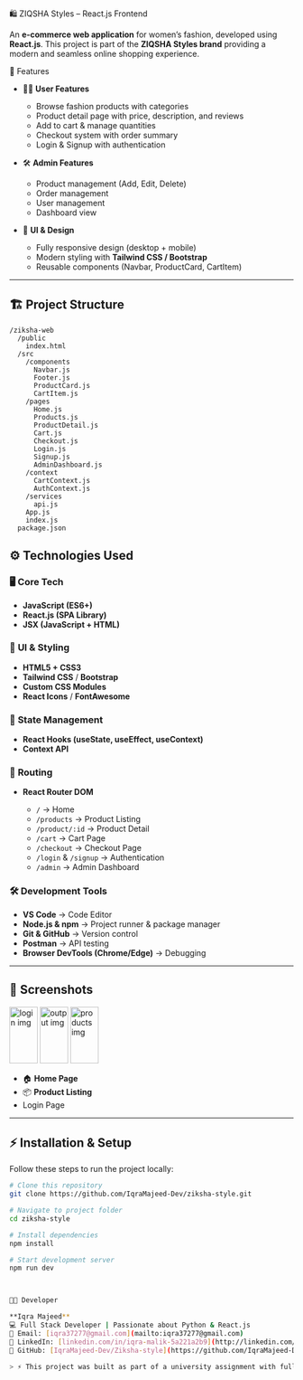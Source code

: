 
 🛍️ ZIQSHA Styles – React.js Frontend

An **e-commerce web application** for women’s fashion, developed using **React.js**.
This project is part of the **ZIQSHA Styles brand**  providing a modern and seamless online shopping experience.

 🚀 Features

* 👩‍💻 **User Features**

  * Browse fashion products with categories
  * Product detail page with price, description, and reviews
  * Add to cart & manage quantities
  * Checkout system with order summary
  * Login & Signup with authentication

* 🛠️ **Admin Features**

  * Product management (Add, Edit, Delete)
  * Order management
  * User management
  * Dashboard view

* 🎨 **UI & Design**

  * Fully responsive design (desktop + mobile)
  * Modern styling with **Tailwind CSS / Bootstrap**
  * Reusable components (Navbar, ProductCard, CartItem)

---

## 🏗️ Project Structure

```
/ziksha-web
  /public
    index.html
  /src
    /components
      Navbar.js
      Footer.js
      ProductCard.js
      CartItem.js
    /pages
      Home.js
      Products.js
      ProductDetail.js
      Cart.js
      Checkout.js
      Login.js
      Signup.js
      AdminDashboard.js
    /context
      CartContext.js
      AuthContext.js
    /services
      api.js
    App.js
    index.js
  package.json
```



## ⚙️ Technologies Used

### 🖥️ **Core Tech**

* **JavaScript (ES6+)**
* **React.js (SPA Library)**
* **JSX (JavaScript + HTML)**

### 🎨 **UI & Styling**

* **HTML5 + CSS3**
* **Tailwind CSS** / **Bootstrap**
* **Custom CSS Modules**
* **React Icons** / **FontAwesome**

### 🔄 **State Management**

* **React Hooks (useState, useEffect, useContext)**
* **Context API**

### 🧭 **Routing**

* **React Router DOM**

  * `/` → Home
  * `/products` → Product Listing
  * `/product/:id` → Product Detail
  * `/cart` → Cart Page
  * `/checkout` → Checkout Page
  * `/login` & `/signup` → Authentication
  * `/admin` → Admin Dashboard

### 🛠️ **Development Tools**

* **VS Code** → Code Editor
* **Node.js & npm** → Project runner & package manager
* **Git & GitHub** → Version control
* **Postman** → API testing
* **Browser DevTools (Chrome/Edge)** → Debugging

---

## 📸 Screenshots


<img width="50" height="100" alt="login img" src="https://github.com/user-attachments/assets/7e71bfc1-20a0-4174-a663-b75f9ef36e61" /> 
<img width="50" height="100" alt="output img" src="https://github.com/user-attachments/assets/f8da8c61-9722-417d-bb5b-e1d9bb8d0c7c" /> 
<img width="50" height="100" alt="products img" src="https://github.com/user-attachments/assets/0acb35c2-f9ff-40eb-8984-72b31a86ea5b" />




* 🏠 **Home Page**
* 📦 **Product Listing**
* Login Page

---

## ⚡ Installation & Setup

Follow these steps to run the project locally:

```bash
# Clone this repository
git clone https://github.com/IqraMajeed-Dev/ziksha-style.git

# Navigate to project folder
cd ziksha-style

# Install dependencies
npm install

# Start development server
npm run dev



👩‍💻 Developer

**Iqra Majeed**  
💻 Full Stack Developer | Passionate about Python & React.js  
📧 Email: [iqra37277@gmail.com](mailto:iqra37277@gmail.com)  
💼 LinkedIn: [linkedin.com/in/iqra-malik-5a221a2b9](http://linkedin.com/in/iqra-malik-5a221a2b9/)  
📂 GitHub: [IqraMajeed-Dev/Ziksha-style](https://github.com/IqraMajeed-Dev/Ziksha-style)  

> ⚡ This project was built as part of a university assignment with full functionality and design awareness.










